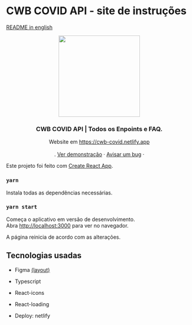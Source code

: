 # CWB COVID API - site de instruções
[README in english](README.pt)
<p align="center">
  <a href="https://cwb-covid.netlify.app/">
    <img src="https://cdn.discordapp.com/attachments/685226653764550671/789647227165343754/logo512.png" width="220px" />
  </a>

  <h3 align="center">CWB COVID API | Todos os Enpoints e FAQ.</h3>
  <p align="center">
    Website em <a href="https://cwb-covid.netlify.app/">https://cwb-covid.netlify.app</a>
    <br />
    <br />
    .
    <a href="https://cwb-covid.netlify.app/">Ver demonstração</a>
    ·
    <a href="mailto:marcelorissette15@gmail.com">Avisar um bug</a>
    ·
    <br />
  </p>

</p>

Este projeto foi feito com [Create React App](https://github.com/facebook/create-react-app).

### `yarn`

Instala todas as dependências necessárias.

### `yarn start`

Começa o aplicativo em versão de desenvolvimento.\
Abra [http://localhost:3000](http://localhost:3000) para ver no navegador.

A página reinicia de acordo com as alterações.

## Tecnologias usadas

- Figma [(layout)](https://www.figma.com/file/oE1JPRJD47NX5B16YE7yxI/CWB-API)

- Typescript

- React-icons

- React-loading

- Deploy: netlify
